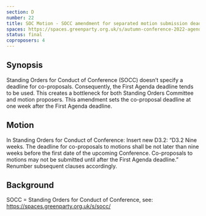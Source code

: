 ```yaml
---
section: D
number: 22
title: SOC Motion - SOCC amendment for separated motion submission deadlines
spaces: https://spaces.greenparty.org.uk/s/autumn-conference-2022-agenda-forum/?contentId=101266
status: final
coproposers: 4
---
```

## Synopsis
Standing Orders for Conduct of Conference (SOCC) doesn’t specify a deadline for co-proposals. Consequently, the First Agenda deadline tends to be used. This creates a bottleneck for both Standing Orders Committee and motion proposers. This amendment sets the co-proposal deadline at one week after the First Agenda deadline.

## Motion
In Standing Orders for Conduct of Conference:
Insert new D3.2:
“D3.2 Nine weeks. The deadline for co-proposals to motions shall be not later than nine weeks before the first date of the upcoming Conference. Co-proposals to motions may not be submitted until after the First Agenda deadline.” Renumber subsequent clauses accordingly.


## Background
SOCC = Standing Orders for Conduct of Conference,
see: https://spaces.greenparty.org.uk/s/socc/
